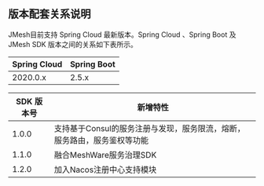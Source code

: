 ## 版本配套关系说明
JMesh目前支持 Spring Cloud 最新版本。Spring Cloud 、Spring Boot 及 JMesh SDK 版本之间的关系如下表所示。

| Spring Cloud | Spring Boot |
| ------------ | ----------- |
| 2020.0.x     | 2.5.x       |

| SDK 版本号 | 新增特性                                                     |
| ---------- | ------------------------------------------------------------ |
| 1.0.0      | 支持基于Consul的服务注册与发现，服务限流，熔断，服务路由，服务鉴权等功能 |
| 1.1.0      | 融合MeshWare服务治理SDK                                      |
| 1.2.0      | 加入Nacos注册中心支持模块                                    |

##  
